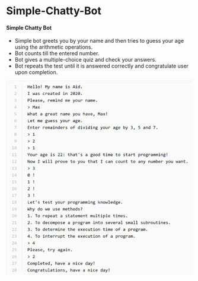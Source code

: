 # Simple-Chatty-Bot

#### Simple Chatty Bot
+ Simple bot greets you by your name and then tries to guess your age using the arithmetic operations.
+ Bot counts till the entered number.
+ Bot gives a multiple-choice quiz and check your answers. 
+ Bot repeats the test until it is answered correctly and congratulate user upon completion.

![alt-bot](https://github.com/kosmolet/Simple-Chatty-Bot/blob/master/chat%20bot%20screen.png)
